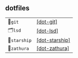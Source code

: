 ## dotfiles

|              |                                                      |
| ------------ | ---------------------------------------------------- |
| 🐙`git`      | [[dot-git]](./src/linux/dot-git/git/)                |
| 🗂️`lsd`      | [[dot-lsd]](./src/linux/dot-lsd/lsd/)                |
| 🚀`starship` | [[dot-starship]](./src/linux/dot-starship/starship/) |
| 📖`zathura`  | [[dot-zathura]](./src/linux/dot-zathura/zathura/)    |
